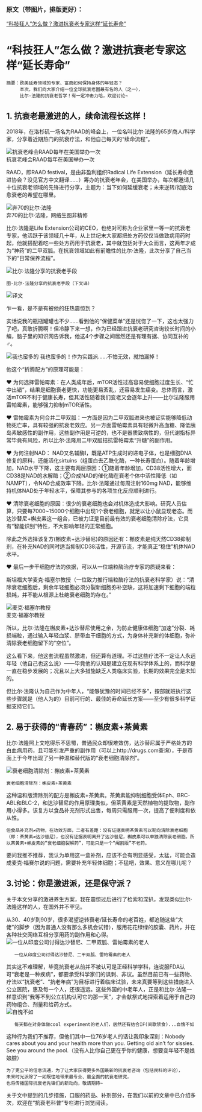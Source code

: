 ### 原文（带图片，排版更好）：
  [“科技狂人”怎么做？激进抗衰老专家这样“延长寿命”](https://zhuanlan.zhihu.com/p/97106423)


# “科技狂人”怎么做？激进抗衰老专家这样“延长寿命”
    摘要：欧美延寿领域的专家、富商如何保持身体的年轻态？
         本次，我们向大家介绍一位全球抗衰老圈最有名的人（之一），
         比尔·法隆的抗衰老哲学！有一定冲击力哈，欢迎讨论~


## 1. 抗衰老最激进的人，续命流程长这样！   

2018年，在洛杉矶一场名为RAAD的峰会上，一位名叫比尔·法隆的65岁商人/科学家，分享着近期热门的抗衰疗法，和他自己每天的“续命流程”。 

![抗衰老峰会RAAD每年在美国举办一次](https://pic1.zhimg.com/80/v2-f13dc1e01dbc3c6063797172d81aac48_1440w.jpg)  
抗衰老峰会RAAD每年在美国举办一次  

RAAD，即RAAD festival，是由非盈利组织Radical Life Extension（延长寿命激进协会？没见官方中文翻译......）筹办的抗衰老年会，在美国举办，每次都邀请几十位抗衰老领域的先锋进行分享，主题为：当下如何延缓衰老；未来逆转/彻底治愈衰老的希望在哪里。  

![奔70的比尔·法隆](https://pic3.zhimg.com/80/v2-cf8d0e1ee10cacec6daf5df269b54922_1440w.jpg)  
     奔70的比尔·法隆，网络生图非精修  

比尔·法隆是Life Extension公司的CEO，也绝对可称为企业家里一等一的抗衰老专家，他活跃于该领域几十年，从上世纪末大家都把处方药仅仅当做致病用药时起，他就搭配着吃一些处方药用于抗衰老，其中就包括对于大众而言，这两年才成为“神药”的二甲双胍。在抗衰领域如此有前瞻性的比尔·法隆，此次分享了自己当下的“日常保养流程”。   

![比尔·法隆分享的抗衰老手段](https://pic3.zhimg.com/80/v2-ba17939db414755e90096e301028d7a6_1440w.jpg)   

    图-比尔·法隆分享的抗衰老手段（下文译）  

![译文](https://pic4.zhimg.com/80/v2-d8663062a349e93b1bf9eec62af176cb_1440w.jpg)  
  
  
乍一看，是不是有被他的狂热震惊到？  

实话说我的瓶瓶罐罐也不少......看到他的“保健菜单”还是恍惚了一下，这也太强力了吧，真敢折腾啊！但冷静下来一想，作为已经跟进抗衰老研究咨询较长时间的小编，脑子里的知识网告诉我，他这4个步骤之间居然还是有理有据、协同互补的 ‍♂️。  

![我也蛮多的](https://pic1.zhimg.com/80/v2-c869feaa4ceb5006616d9730584aa9c8_1440w.jpg)
我也蛮多的！作为实践派......不怕无效，就怕漏掉！   

他这个“折腾配方”的原理可能是：  

❤ 为何选择雷帕霉素：在人类成年后，mTOR活性过高容易使细胞过度生长、“忙中出错”，结果是细胞衰老更快，功能更易紊乱，还容易发生癌变。总体而言，激活mTOR不利于健康长寿，但其活性随着我们变老又会逐年上升——比尔法隆服用雷帕霉素，能够强力抑制mTOR活性。

❤ 雷帕霉素为何合并二甲双胍：一方面是因为二甲双胍进来也被证实能够降低动物死亡率，具有较强的抗衰老效应。另一方面雷帕霉素具有轻微升高血糖、降低胰岛素敏感性的副作用，这些副作用是可逆的，也不是器质致病性的，但代谢指标异常毕竟有风险，所以比尔·法隆用二甲双胍拮抗雷帕霉素“升糖”的副作用。

❤ 为何注射NAD： NAD又名辅酶I，既是ATP生成时的递电子体，也是细胞DNA修复的原料，还能活化sirtuins（组蛋白去乙酰化酶，一种长寿蛋白）。随着年龄增加，NAD水平下降，这主要有两层原因：①随着年龄增加，CD38活性增大，而CD38是NAD的水解酶；②合成NAD的催化酶在衰老个体中活性降低（如NAMPT），令NAD合成效率下降。比尔·法隆通过每周注射160mg NAD，能够维持机体NAD处于年轻水平，保障其参与的各项生化反应顺利进行。

❤ 清除衰老细胞的原因：很少的衰老细胞也会对机体造成大影响。研究人员估算，只要每7000~15000个细胞中出现1个衰老细胞，就足以让小鼠显现老态。而达沙替尼+槲皮素这一组合，已被力证是目前最有效的衰老细胞清除疗法，它具有“智能识别”特性，不大影响年轻的正常细胞。

除此之外选择该复方(槲皮素+达沙替尼)的原因还有：槲皮素是纯天然CD38抑制剂，在补充NAD的同时适当抑制CD38活性，开源节流，才能真正“稳住”机体NAD水平。

❤ 最后一步干细胞疗法的依据，可以从一位端粒酶治疗专家的质疑来看：

斯坦福大学麦克·福塞尔教授（一位致力推行端粒酶疗法的抗衰老科学家）说：“清除衰老细胞后，剩余年轻细胞必须分裂新细胞弥补空缺，这将加速剩下细胞的端粒损耗，并不能从根源上杜绝衰老细胞的存在。”

![麦克·福塞尔教授](https://pic4.zhimg.com/80/v2-26a130102aacf3d92c92f6c9edef92b3_1440w.jpg)  
麦克·福塞尔教授  

所以，比尔·法隆在槲皮素+达沙替尼使用之余，为防止健康体细胞“加速”分裂、耗损端粒，通过输入年轻血浆、脐带血干细胞的方式，为身体补充新的体细胞，弥补清除衰老细胞留下的“空位”。  

这么看下来，他这套流程虽然激进，但还算有道理。不过这些疗法不一定让人永远年轻（他自己也这么说）——毕竟他的认知是建立在现有科学体系上的，而科学是一直在稳步发展的；况且以上大多措施缺乏人类临床实验，长期的效果完全是未知的。

但比尔·法隆认为自己作为中年人，“能够犹豫的时间已经不多”，按部就班执行这些步骤就是（他人为的）目前可行的、最佳的寿命延长方案——至少有很多科学证据支持它们。 

## 2. 易于获得的“青春药”：槲皮素+茶黄素

比尔·法隆照上文吃得乐不思蜀，普通民众却很难效仿，达沙替尼属于严格处方的白血病用药，且可能引发严重的副作用（可以上http://drugs.com查询），于是市面上于今年出现了另一种温和替代版的“衰老细胞清除剂”。  

![衰老细胞清除剂：槲皮素+茶黄素](https://pic4.zhimg.com/80/v2-33bb92b19f739401c9c52c5b999aa677_1440w.jpg)   

    衰老细胞清除剂：槲皮素+茶黄素  

这种温和版清除剂的配方是槲皮素+茶黄素。茶黄素能抑制细胞受体Eph、BRC-ABL和BLC-2，和达沙替尼的作用原理类似，但茶黄素是天然植物的提取物，副作用小得多。该复方以食品补充剂形式出售，每周只需服用一次，提高了便利度和依从性。  

    但食品补充剂≠药物，在功效方面，二者有差距：没有证据表明茶黄素可以靶向清除衰老细胞（即：茶黄素≠达沙替尼），也没有证据表明离开了达沙替尼，槲皮素可以单独清除衰老细胞。所以茶黄素+槲皮素的“衰老细胞裂解药”，可能只是一个“阉割版”不老药。

要问我推不推荐，我认为单用这一盒补剂，应该不会有明显感受，太猛，可能会造成麦克·福赛尔说的问题，需要补充年轻体细胞；不猛吧，效果、意义在哪儿呢？  

## 3.讨论：你是激进派，还是保守派？  

关于本文分享的激进养生方案，我在震惊过后进行了检索和深扒，发现类似比尔·法隆这样的人，在国外并不罕见。  

从30、40岁到90岁，很多渴望逆转衰老/延长寿命的老百姓，都追随这些“大佬”的脚步（因为普通人没有那么多机会试错），服用花花绿绿的胶囊、药片，并在各种社交网络互相分享用药的副作用和心得。
![一位从印度公司讨得达沙替尼、二甲双胍、雷帕霉素的老人](https://pic3.zhimg.com/80/v2-13522804dfbd0fe6e649cc05d9323a9a_1440w.jpg)  

       一位从印度公司讨得达沙替尼、二甲双胍、雷帕霉素的老人  

其实这不难理解，毕竟抗衰老从前并不被认可是正经科学学科，连说服FDA认可“衰老是一种疾病”，都要承受科学家们的讽刺、非议。虽然目前已有一些药物、疗法以“抗衰老”、“抗老年病”为目标进行着临床试验，未来真要等到这些措施进入公立医院，惠及每一个人，还很遥远。这些外国的中老年人，正是和比尔·法隆一样意识到“我等不到公立机构认可它的那一天”，才会献祭式地探索着适用于自己的药物组合、剂量和给药方式。  
![自愧不如](https://pic3.zhimg.com/80/v2-219f0efcec193aeed9adfcbfa325607a_1440w.jpg)  

       每天都在对身体做cool experiment的老人们，居然还有结合IF(间歇禁食)...自愧不如  

这种行为我们不推荐，但他们其中一位76岁老人的话让我印象深刻：Nobody cares about you and your health more than you. Getting old ain’t for sissies. See you around the pool.（没有人比你自己更在乎你的健康，想要变年轻不是娘娘腔）  

    为了更公平的信息流通，为了让大家获得更多外国最新的抗衰老咨询（包括民科的评论），
    未来时光派除了一如既往地带来最专业、最全面的抗衰老研究，
    也将传播国际抗衰老先锋们的新动向，敬请期待~

关于文中提到的几步措施，口服的药品、补剂部分，在我们以前的文章中已介绍多次，欢迎在“抗衰老科普”专栏进行浏览阅读。 

